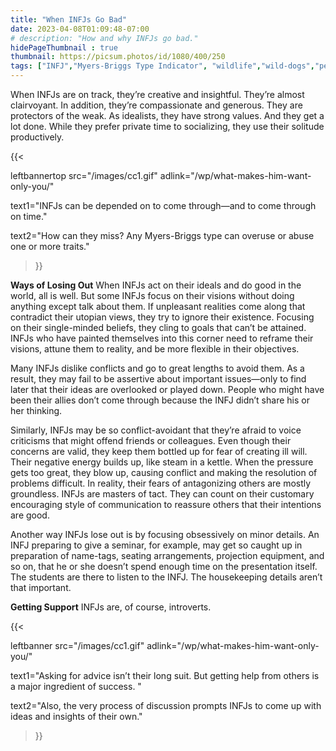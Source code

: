 ```yaml
---
title: "When INFJs Go Bad"
date: 2023-04-08T01:09:48-07:00
# description: "How and why INFJs go bad."
hidePageThumbnail : true 
thumbnail: https://picsum.photos/id/1080/400/250
tags: ["INFJ","Myers-Briggs Type Indicator", "wildlife","wild-dogs","pets","animal-welfare"]
---
```



<!-- This is **bold** text, and this is *emphasized* text.
![infp_injf table](/infp_injf-table.jpg)
Visit the [Hugo](https://gohugo.io) website! -->

<!-- https://beaconstreetusa.com/wp/when-infjs-go-bad/ -->


When INFJs are on track, they’re creative and insightful. They’re almost clairvoyant. In addition, they’re compassionate and generous. They are protectors of the weak. As idealists, they have strong values. And they get a lot done. While they prefer private time to socializing, they use their solitude productively. 

{{< 

leftbannertop src="/images/cc1.gif" adlink="/wp/what-makes-him-want-only-you/"  

text1="INFJs can be depended on to come through—and to come through on time." 

text2="How can they miss? Any Myers-Briggs type can overuse or abuse one or more traits."

>}}

**Ways of Losing Out**
When INFJs act on their ideals and do good in the world, all is well. But some INFJs focus on their visions without doing anything except talk about them. If unpleasant realities come along that contradict their utopian views, they try to ignore their existence. Focusing on their single-minded beliefs, they cling to goals that can’t be attained. INFJs who have painted themselves into this corner need to reframe their visions, attune them to reality, and be more flexible in their objectives.

Many INFJs dislike conflicts and go to great lengths to avoid them. As a result, they may fail to be assertive about important issues—only to find later that their ideas are overlooked or played down. People who might have been their allies don’t come through because the INFJ didn’t share his or her thinking.

Similarly, INFJs may be so conflict-avoidant that they’re afraid to voice criticisms that might offend friends or colleagues. Even though their concerns are valid, they keep them bottled up for fear of creating ill will. Their negative energy builds up, like steam in a kettle. When the pressure gets too great, they blow up, causing conflict and making the resolution of problems difficult. In reality, their fears of antagonizing others are mostly groundless. INFJs are masters of tact. They can count on their customary encouraging style of communication to reassure others that their intentions are good.

Another way INFJs lose out is by focusing obsessively on minor details. An INFJ preparing to give a seminar, for example, may get so caught up in preparation of name-tags, seating arrangements, projection equipment, and so on, that he or she doesn’t spend enough time on the presentation itself. The students are there to listen to the INFJ. The housekeeping details aren’t that important.

**Getting Support**
INFJs are, of course, introverts. 

{{< 

leftbanner src="/images/cc1.gif" adlink="/wp/what-makes-him-want-only-you/"  

text1="Asking for advice isn’t their long suit. But getting help from others is a major ingredient of success. " 

text2="Also, the very process of discussion prompts INFJs to come up with ideas and insights of their own."

>}}